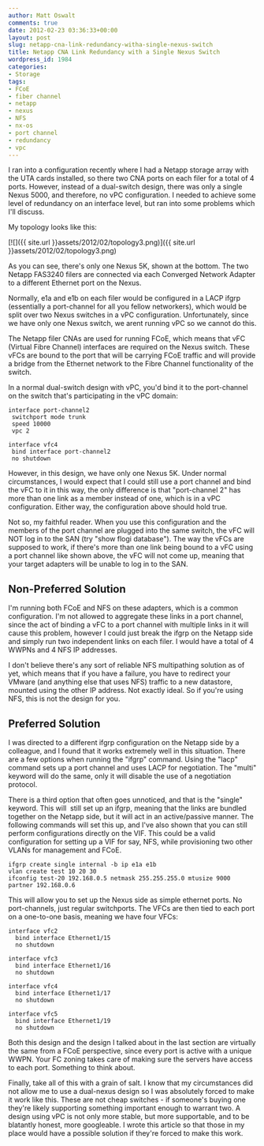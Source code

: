 ```yaml
---
author: Matt Oswalt
comments: true
date: 2012-02-23 03:36:33+00:00
layout: post
slug: netapp-cna-link-redundancy-witha-single-nexus-switch
title: Netapp CNA Link Redundancy with a Single Nexus Switch
wordpress_id: 1984
categories:
- Storage
tags:
- FCoE
- fiber channel
- netapp
- nexus
- NFS
- nx-os
- port channel
- redundancy
- vpc
---
```


I ran into a configuration recently where I had a Netapp storage array with the UTA cards installed, so there two CNA ports on each filer for a total of 4 ports. However, instead of a dual-switch design, there was only a single Nexus 5000, and therefore, no vPC configuration. I needed to achieve some level of redundancy on an interface level, but ran into some problems which I'll discuss.

My topology looks like this:

[![]({{ site.url }}assets/2012/02/topology3.png)]({{ site.url }}assets/2012/02/topology3.png)

As you can see, there's only one Nexus 5K, shown at the bottom. The two Netapp FAS3240 filers are connected via each Converged Network Adapter to a different Ethernet port on the Nexus.

Normally, e1a and e1b on each filer would be configured in a LACP ifgrp (essentially a port-channel for all you fellow networkers), which would be split over two Nexus switches in a vPC configuration. Unfortunately, since we have only one Nexus switch, we arent running vPC so we cannot do this.

The Netapp filer CNAs are used for running FCoE, which means that vFC (Virtual Fibre Channel) interfaces are required on the Nexus switch. These vFCs are bound to the port that will be carrying FCoE traffic and will provide a bridge from the Ethernet network to the Fibre Channel functionality of the switch.

In a normal dual-switch design with vPC, you'd bind it to the port-channel on the switch that's participating in the vPC domain:

    interface port-channel2
     switchport mode trunk
     speed 10000
     vpc 2

    interface vfc4
     bind interface port-channel2
     no shutdown

However, in this design, we have only one Nexus 5K. Under normal circumstances, I would expect that I could still use a port channel and bind the vFC to it in this way, the only difference is that "port-channel 2" has more than one link as a member instead of one, which is in a vPC configuration. Either way, the configuration above should hold true.

Not so, my faithful reader. When you use this configuration and the members of the port channel are plugged into the same switch, the vFC will NOT log in to the SAN (try "show flogi database"). The way the vFCs are supposed to work, if there's more than one link being bound to a vFC using a port channel like shown above, the vFC will not come up, meaning that your target adapters will be unable to log in to the SAN.

## Non-Preferred Solution

I'm running both FCoE and NFS on these adapters, which is a common configuration. I'm not allowed to aggregate these links in a port channel, since the act of binding a vFC to a port channel with multiple links in it will cause this problem, however I could just break the ifgrp on the Netapp side and simply run two independent links on each filer. I would have a total of 4 WWPNs and 4 NFS IP addresses.

I don't believe there's any sort of reliable NFS multipathing solution as of yet, which means that if you have a failure, you have to redirect your VMware (and anything else that uses NFS) traffic to a new datastore, mounted using the other IP address. Not exactly ideal. So if you're using NFS, this is not the design for you.


## Preferred Solution

I was directed to a different ifgrp configuration on the Netapp side by a colleague, and I found that it works extremely well in this situation. There are a few options when running the "ifgrp" command. Using the "lacp" command sets up a port channel and uses LACP for negotiation. The "multi" keyword will do the same, only it will disable the use of a negotiation protocol.

There is a third option that often goes unnoticed, and that is the "single" keyword. This will  still set up an ifgrp, meaning that the links are bundled together on the Netapp side, but it will act in an active/passive manner. The following commands will set this up, and I've also shown that you can still perform configurations directly on the VIF. This could be a valid configuration for setting up a VIF for say, NFS, while provisioning two other VLANs for management and FCoE.
    
    ifgrp create single internal -b ip e1a e1b
    vlan create test 10 20 30
    ifconfig test-20 192.168.0.5 netmask 255.255.255.0 mtusize 9000 partner 192.168.0.6

This will allow you to set up the Nexus side as simple ethernet ports. No port-channels, just regular switchports. The VFCs are then tied to each port on a one-to-one basis, meaning we have four VFCs:

    interface vfc2
      bind interface Ethernet1/15
      no shutdown

    interface vfc3
      bind interface Ethernet1/16
      no shutdown

    interface vfc4
      bind interface Ethernet1/17
      no shutdown

    interface vfc5
      bind interface Ethernet1/19
      no shutdown

Both this design and the design I talked about in the last section are virtually the same from a FCoE perspective, since every port is active with a unique WWPN. Your FC zoning takes care of making sure the servers have access to each port. Something to think about.

Finally, take all of this with a grain of salt. I know that my circumstances did not allow me to use a dual-nexus design so I was absolutely forced to make it work like this. These are not cheap switches - if someone's buying one they're likely supporting something important enough to warrant two. A design using vPC is not only more stable, but more supportable, and to be blatantly honest, more googleable. I wrote this article so that those in my place would have a possible solution if they're forced to make this work.
